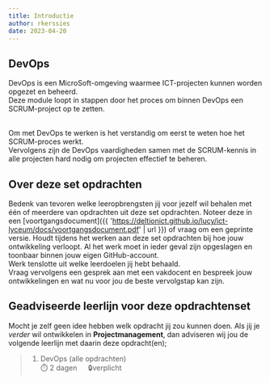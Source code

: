 ```yaml
---
title: Introductie
author: rkerssies
date: 2023-04-20
---
```


## DevOps

DevOps is een MicroSoft-omgeving waarmee ICT-projecten kunnen worden opgezet en beheerd.<br>
Deze module loopt in stappen door het proces om binnen DevOps een SCRUM-project op te zetten.
<br><br>

Om met DevOps te werken is het verstandig om eerst te weten hoe het SCRUM-proces werkt.<br>
Vervolgens zijn de DevOps vaardigheden samen met de SCRUM-kennis in alle projecten hard nodig om projecten effectief te beheren.


## Over deze set opdrachten
Bedenk van tevoren welke leeropbrengsten jij voor jezelf wil behalen met één of meerdere van opdrachten
uit deze set opdrachten. Noteer deze in een [voortgangsdocument]({{ 'https://deltionict.github.io/lucy/ict-lyceum/docs/voortgangsdocument.pdf' | url }})
of vraag om een geprinte versie. Houdt tijdens het werken aan deze set opdrachten bij hoe jouw ontwikkeling verloopt.
Al het werk moet in ieder geval zijn opgeslagen en toonbaar binnen jouw eigen GitHub-account.   
Werk tenslotte uit welke leerdoelen jij hebt behaald. <br>
Vraag vervolgens een gesprek aan met een vakdocent en bespreek jouw ontwikkelingen en wat nu voor jou de beste vervolgstap kan zijn.


## Geadviseerde leerlijn voor deze opdrachtenset
Mocht je zelf geen idee hebben welk opdracht jij zou kunnen doen.
Als jij je *verder* wil ontwikkelen in **Projectmanagement**, dan adviseren wij jou de
volgende leerlijn met daarin deze opdracht(en);
> 1.  DevOps (alle opdrachten)<br>
> ⏱️ 2 dagen &emsp;  🔒verplicht<br>
